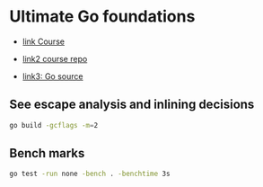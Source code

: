 # Ultimate Go foundations

- [link Course](https://courses.ardanlabs.com/courses/take/ultimate-go-advanc-concepts/lessons/7419475-4-2-2-interfaces-part-2-method-sets-address-of-value)

- [link2 course repo](https://github.com/ardanlabs/gotraining)

- [link3: Go source](https://github.com/golang/go)

## See escape analysis and inlining decisions

```sh
go build -gcflags -m=2
```

## Bench marks

```sh
go test -run none -bench . -benchtime 3s
```
